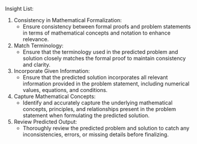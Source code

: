 


Insight List:


1. Consistency in Mathematical Formalization:
   - Ensure consistency between formal proofs and problem statements in terms of mathematical concepts and notation to enhance relevance.
2. Match Terminology:
   - Ensure that the terminology used in the predicted problem and solution closely matches the formal proof to maintain consistency and clarity.
3. Incorporate Given Information:
   - Ensure that the predicted solution incorporates all relevant information provided in the problem statement, including numerical values, equations, and conditions.
4.  Capture Mathematical Concepts:
    - Identify and accurately capture the underlying mathematical concepts, principles, and relationships present in the problem statement when formulating the predicted solution.
5.  Review Predicted Output:
    - Thoroughly review the predicted problem and solution to catch any inconsistencies, errors, or missing details before finalizing.